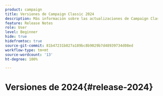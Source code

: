 ```yaml
---
product: campaign
title: Versiones de Campaign Classic 2024
description: Más información sobre las actualizaciones de Campaign Classic 2024
feature: Release Notes
role: User
level: Beginner
hide: true
hidefromtoc: true
source-git-commit: 81b47231b027a189bc8b9029b7d48939734d08ed
workflow-type: tm+mt
source-wordcount: '13'
ht-degree: 100%

---
```


# Versiones de 2024{#release-2024}
